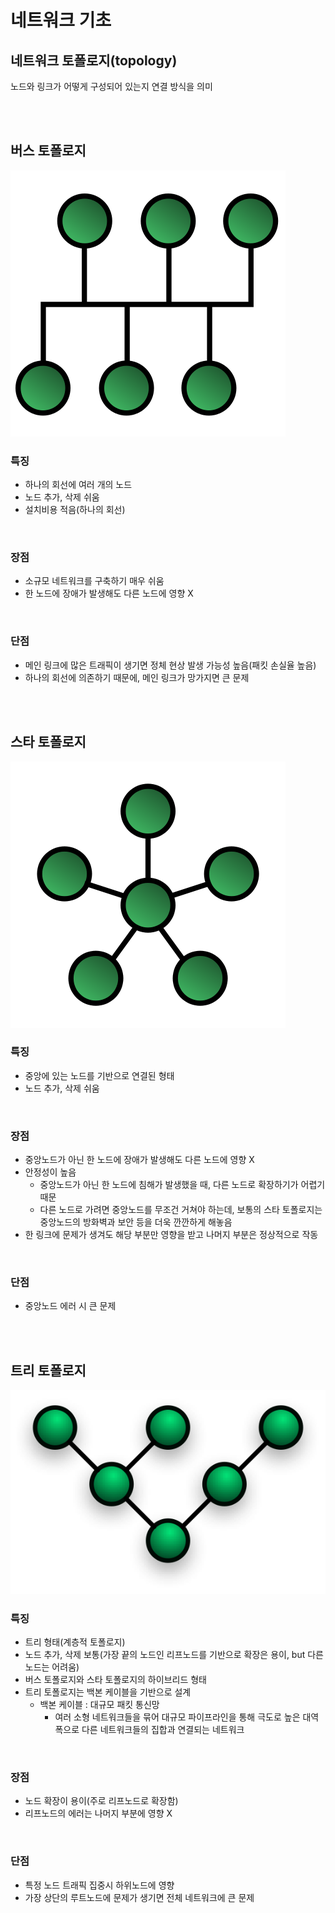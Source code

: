 # 네트워크 기초

## 네트워크 토폴로지(topology)

노드와 링크가 어떻게 구성되어 있는지 연결 방식을 의미  

<br><br>

## 버스 토폴로지

![](../Images/네트워크_버스토폴로지.png)

### 특징
- 하나의 회선에 여러 개의 노드
- 노드 추가, 삭제 쉬움
- 설치비용 적음(하나의 회선)

<br>
 
### 장점
- 소규모 네트워크를 구축하기 매우 쉬움
- 한 노드에 장애가 발생해도 다른 노드에 영향 X

<br>

### 단점
- 메인 링크에 많은 트래픽이 생기면 정체 현상 발생 가능성 높음(패킷 손실율 높음)
- 하나의 회선에 의존하기 때문에, 메인 링크가 망가지면 큰 문제

<br><br>

## 스타 토폴로지

![](../Images/네트워크_스타토폴로지.png)

### 특징
- 중앙에 있는 노드를 기반으로 연결된 형태
- 노드 추가, 삭제 쉬움

<br>

### 장점
- 중앙노드가 아닌 한 노드에 장애가 발생해도 다른 노드에 영향 X
- 안정성이 높음
  - 중앙노드가 아닌 한 노드에 침해가 발생했을 때, 다른 노드로 확장하기가 어렵기 때문
  - 다른 노드로 가려면 중앙노드를 무조건 거쳐야 하는데, 보통의 스타 토폴로지는 중앙노드의 방화벽과 보안 등을 더욱 깐깐하게 해놓음
- 한 링크에 문제가 생겨도 해당 부분만 영향을 받고 나머지 부분은 정상적으로 작동

<br>

### 단점
- 중앙노드 에러 시 큰 문제

<br><br>

## 트리 토폴로지

![](../Images/네트워크_트리토폴로지.png)

### 특징
- 트리 형태(계층적 토폴로지)
- 노드 추가, 삭제 보통(가장 끝의 노드인 리프노드를 기반으로 확장은 용이, but 다른 노드는 어려움)
- 버스 토폴로지와 스타 토폴로지의 하이브리드 형태
- 트리 토폴로지는 백본 케이블을 기반으로 설계
  - 백본 케이블 : 대규모 패킷 통신망
    - 여러 소형 네트워크들을 묶어 대규모 파이프라인을 통해 극도로 높은 대역폭으로 다른 네트워크들의 집합과 연결되는 네트워크

<br>

### 장점
- 노드 확장이 용이(주로 리프노드로 확장함)
- 리프노드의 에러는 나머지 부분에 영향 X

<br>

### 단점
- 특정 노드 트래픽 집중시 하위노드에 영향
- 가장 상단의 루트노드에 문제가 생기면 전체 네트워크에 큰 문제
